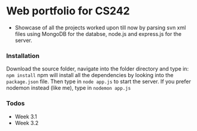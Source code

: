 # Web portfolio for CS242

- Showcase of all the projects worked upon till now by parsing svn xml files using MongoDB for the databse, node.js and express.js for the server. 

### Installation
Download the source folder, navigate into the folder directory and type in: ```npm install``` npm will install all the dependencies by looking into the ```package.json``` file. Then type in ```node app.js``` to start the server.
If you prefer nodemon instead (like me), type in ```nodemon app.js```

### Todos

 - Week 3.1
 - Week 3.2


